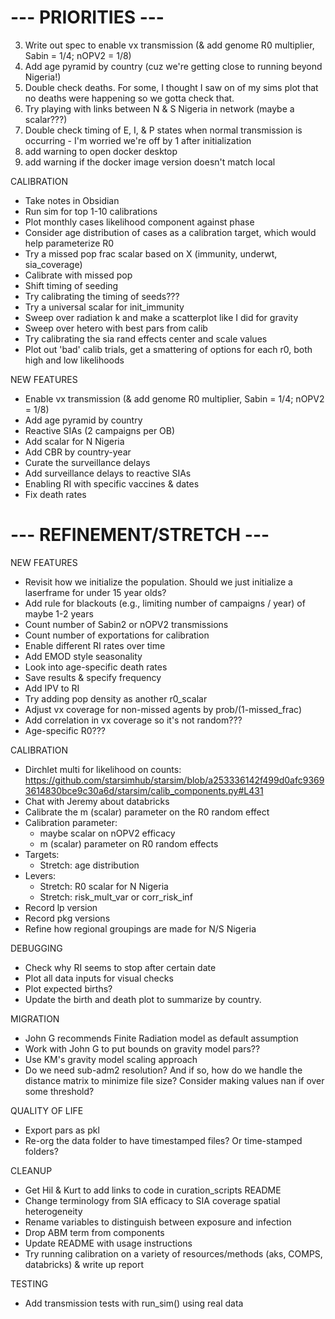 # --- PRIORITIES ---
3) Write out spec to enable vx transmission (& add genome R0 multiplier, Sabin = 1/4; nOPV2 = 1/8)
4) Add age pyramid by country (cuz we're getting close to running beyond Nigeria!)
5) Double check deaths. For some, I thought I saw on of my sims plot that no deaths were happening so we gotta check that.
6) Try playing with links between N & S Nigeria in network (maybe a scalar???)
7) Double check timing of E, I, & P states when normal transmission is occurring - I'm worried we're off by 1 after initialization
8) add warning to open docker desktop
9) add warning if the docker image version doesn't match local

CALIBRATION
- Take notes in Obsidian
- Run sim for top 1-10 calibrations
- Plot monthly cases likelihood component against phase
- Consider age distribution of cases as a calibration target, which would help parameterize R0
- Try a missed pop frac scalar based on X (immunity, underwt, sia_coverage)
- Calibrate with missed pop
- Shift timing of seeding
- Try calibrating the timing of seeds???
- Try a universal scalar for init_immunity
- Sweep over radiation k and make a scatterplot like I did for gravity
- Sweep over hetero with best pars from calib
- Try calibrating the sia rand effects center and scale values
- Plot out 'bad' calib trials, get a smattering of options for each r0, both high and low likelihoods

NEW FEATURES
- Enable vx transmission (& add genome R0 multiplier, Sabin = 1/4; nOPV2 = 1/8)
- Add age pyramid by country
- Reactive SIAs (2 campaigns per OB)
- Add scalar for N Nigeria
- Add CBR by country-year
- Curate the surveillance delays
- Add surveillance delays to reactive SIAs
- Enabling RI with specific vaccines & dates
- Fix death rates


# --- REFINEMENT/STRETCH ---

 NEW FEATURES
- Revisit how we initialize the population. Should we just initialize a laserframe for under 15 year olds? 
- Add rule for blackouts (e.g., limiting number of campaigns / year) of maybe 1-2 years
- Count number of Sabin2 or nOPV2 transmissions
- Count number of exportations for calibration
- Enable different RI rates over time
- Add EMOD style seasonality
- Look into age-specific death rates
- Save results & specify frequency
- Add IPV to RI
- Try adding pop density as another r0_scalar
- Adjust vx coverage for non-missed agents by prob/(1-missed_frac)
- Add correlation in vx coverage so it's not random???
- Age-specific R0???

CALIBRATION
- Dirchlet multi for likelihood on counts: https://github.com/starsimhub/starsim/blob/a253336142f499d0afc93693614830bce9c30a6d/starsim/calib_components.py#L431
- Chat with Jeremy about databricks
- Calibrate the m (scalar) parameter on the R0 random effect
- Calibration parameter:
    - maybe scalar on nOPV2 efficacy
    - m (scalar) parameter on R0 random effects
- Targets:
    - Stretch: age distribution
- Levers:
    - Stretch: R0 scalar for N Nigeria
    - Stretch: risk_mult_var or corr_risk_inf
- Record lp version
- Record pkg versions
- Refine how regional groupings are made for N/S Nigeria

DEBUGGING
- Check why RI seems to stop after certain date
- Plot all data inputs for visual checks
- Plot expected births?
- Update the birth and death plot to summarize by country.

MIGRATION
- John G recommends Finite Radiation model as default assumption
- Work with John G to put bounds on gravity model pars??
- Use KM's gravity model scaling approach
- Do we need sub-adm2 resolution? And if so, how do we handle the distance matrix to minimize file size? Consider making values nan if over some threshold?

QUALITY OF LIFE
- Export pars as pkl
- Re-org the data folder to have timestamped files? Or time-stamped folders?

CLEANUP
- Get Hil & Kurt to add links to code in curation_scripts README
- Change terminology from SIA efficacy to SIA coverage spatial heterogeneity
- Rename variables to distinguish between exposure and infection
- Drop ABM term from components
- Update README with usage instructions
- Try running calibration on a variety of resources/methods (aks, COMPS, databricks) & write up report

TESTING
- Add transmission tests with run_sim() using real data
